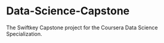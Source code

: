Data-Science-Capstone
=====================

The Swiftkey Capstone project for the Coursera Data Science Specialization.